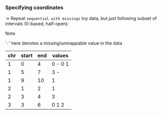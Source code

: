 ### Specifying coordinates
-> Repeat `sequential with missings` toy data, but just following subset of intervals (0-based, half-open):

>[!note]
>'`-`' here denotes a missing/unmappable value in the data

chr | start | end | values
--- | --- | --- | ---
1 | 0 | 4 | 0 - 0 1
1 | 5 | 7 | 3 -
1 | 9 | 10 | 1
2 | 1 | 2 | 1
2 | 3 | 4 | 3
3 | 3 | 6 | 0 1 2
